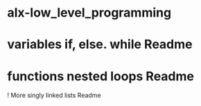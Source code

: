 # alx-low_level_programming
# variables if, else. while Readme
# functions nested loops Readme
! More singly linked lists Readme
